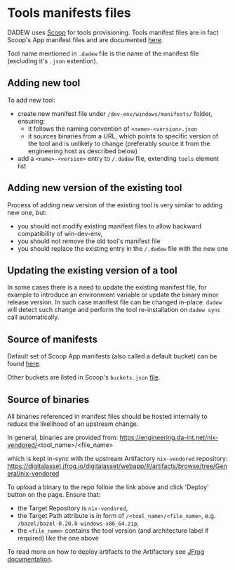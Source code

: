 # Tools manifests files

DADEW uses [Scoop][scoop] for tools provisioning. Tools manifest files are in fact Scoop's App manifest files and are documented [here][scoop-manifests].

Tool name mentioned in `.dadew` file is the name of the manifest file (excluding it's `.json` extention).

## Adding new tool

To add new tool:
- create new manifest file under `/dev-env/windows/manifests/` folder, ensuring:
    - it follows the naming convention of `<name>-<version>.json`
    - it sources binaries from a URL, which points to specific version of the tool and is unlikely to change
    (preferably source it from the engineering host as described below)
- add a `<name>-<version>` entry to `/.dadew` file, extending `tools` element list

## Adding new version of the existing tool 

Process of adding new version of the existing tool is very similar to adding new one, but:
- you should not modify existing manifest files to allow backward compatibility of win-dev-env,
- you should not remove the old tool's manifest file
- you should replace the existing entry in the `/.dadew` file with the new one

## Updating the existing version of a tool

In some cases there is a need to update the existing manifest file, for example to introduce an environment variable or
update the binary minor release version. In such case manifest file can be changed in-place. `dadew` will detect such change
and perform the tool re-installation on `dadew sync` call automatically.

## Source of manifests

Default set of Scoop App manifests (also called a default bucket) can be found [here][scoop-bucket].

Other buckets are listed in Scoop's `buckets.json` [file][scoop-all-buckets].

## Source of binaries

All binaries referenced in manifest files should be hosted internally to reduce the likelihood of an upstream change.


In general, binaries are provided from: https://engineering.da-int.net/nix-vendored/<tool_name>/<file_name>


which is kept in-sync with the upstream Artifactory `nix-vendored` repository:
https://digitalasset.jfrog.io/digitalasset/webapp/#/artifacts/browse/tree/General/nix-vendored

To upload a binary to the repo follow the link above and click 'Deploy' button on the page.
Ensure that:
- the Target Repository is `nix-vendored`,
- the Target Path attribute is in form of `/<tool_name>/<file_name>`, e.g. `/bazel/bazel-0.20.0-windows-x86_64.zip`,
- the `<file_name>` contains the tool version (and architecture label if required) like the one above

To read more on how to deploy artifacts to the Artifactory see [JFrog documentation][jfrog-deploying].

[jfrog-deploying]: https://www.jfrog.com/confluence/display/RTF/Deploying+Artifacts
[scoop]: https://github.com/lukesampson/scoop
[scoop-manifests]: https://github.com/lukesampson/scoop/wiki/App-Manifests
[scoop-bucket]: https://github.com/lukesampson/scoop/tree/master/bucket
[scoop-all-buckets]: https://github.com/lukesampson/scoop/blob/master/buckets.json